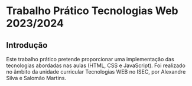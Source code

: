 # Trabalho Prático Tecnologias Web 2023/2024

## Introdução
Este trabalho prático pretende proporcionar uma implementação das tecnologias abordadas nas aulas (HTML, CSS e JavaScript).
Foi realizado no âmbito da unidade curricular Tecnologias WEB no ISEC, por Alexandre Silva e Salomão Martins.
